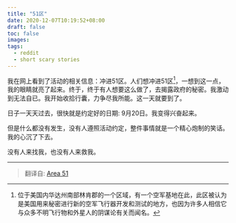 ```yaml
---
title: "51区"
date: 2020-12-07T10:19:52+08:00
draft: false
toc: false
images:
tags: 
  - reddit
  - short scary stories
---
```


我在网上看到了活动的相关信息：冲进51区。人们想冲进51区[^1]，一想到这一点，我的眼睛就亮了起来。终于，终于有人想要这么做了，去揭露政府的秘密。我激动到无法自已。我开始收拾行囊，力争尽我所能。这一天就要到了。

日子一天天过去，很快就是约定好的日期: 9月20日。我变得兴奋起来。

但是什么都没有发生，没有人遵照活动约定，整件事情就是一个精心炮制的笑话。我的心沉了下去。

没有人来找我，也没有人来救我。

[^1]: 位于美国内华达州南部林肯郡的一个区域，有一个空军基地在此，此区被认为是美国用来秘密进行新的空军飞行器开发和测试的地方，也因为许多人相信它与众多不明飞行物和外星人的阴谋论有关而闻名。

------

> 翻译自: [Area 51](https://www.reddit.com/r/shortscarystories/comments/cfgf42/area_51/)

